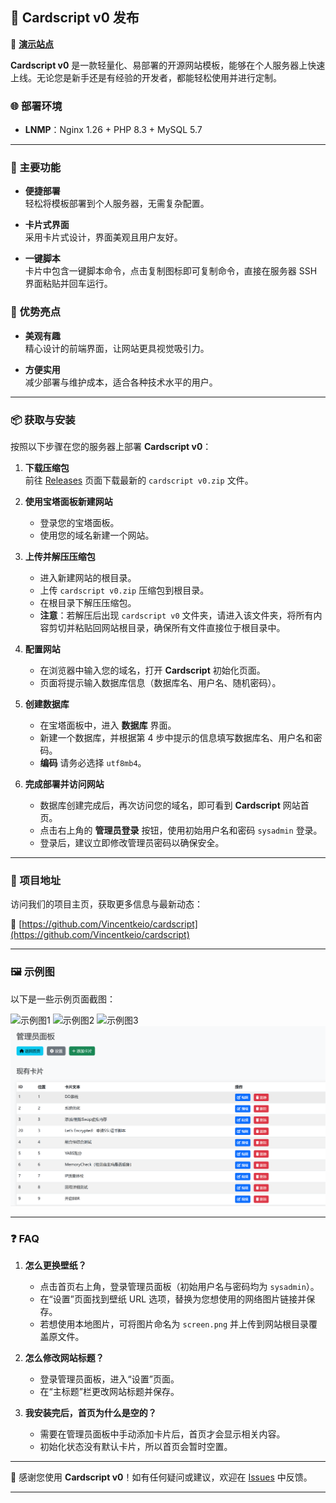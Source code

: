 ## 🎉 **Cardscript v0 发布**

🚀 **[演示站点](http://card.aiofchina.com)**

**Cardscript v0** 是一款轻量化、易部署的开源网站模板，能够在个人服务器上快速上线。无论您是新手还是有经验的开发者，都能轻松使用并进行定制。

### 🌐 部署环境

- **LNMP**：Nginx 1.26 + PHP 8.3 + MySQL 5.7

---

### 🚀 主要功能

- **便捷部署**  
  轻松将模板部署到个人服务器，无需复杂配置。

- **卡片式界面**  
  采用卡片式设计，界面美观且用户友好。

- **一键脚本**  
  卡片中包含一键脚本命令，点击复制图标即可复制命令，直接在服务器 SSH 界面粘贴并回车运行。

### 🌟 优势亮点

- **美观有趣**  
  精心设计的前端界面，让网站更具视觉吸引力。

- **方便实用**  
  减少部署与维护成本，适合各种技术水平的用户。

---

### 📦 获取与安装

按照以下步骤在您的服务器上部署 **Cardscript v0**：

1. **下载压缩包**  
   前往 [Releases](https://github.com/Vincentkeio/cardscript/releases) 页面下载最新的 `cardscript v0.zip` 文件。

2. **使用宝塔面板新建网站**  
   - 登录您的宝塔面板。
   - 使用您的域名新建一个网站。

3. **上传并解压压缩包**  
   - 进入新建网站的根目录。
   - 上传 `cardscript v0.zip` 压缩包到根目录。
   - 在根目录下解压压缩包。  
   - **注意**：若解压后出现 `cardscript v0` 文件夹，请进入该文件夹，将所有内容剪切并粘贴回网站根目录，确保所有文件直接位于根目录中。

4. **配置网站**  
   - 在浏览器中输入您的域名，打开 **Cardscript** 初始化页面。
   - 页面将提示输入数据库信息（数据库名、用户名、随机密码）。

5. **创建数据库**  
   - 在宝塔面板中，进入 **数据库** 界面。
   - 新建一个数据库，并根据第 4 步中提示的信息填写数据库名、用户名和密码。
   - **编码** 请务必选择 `utf8mb4`。

6. **完成部署并访问网站**  
   - 数据库创建完成后，再次访问您的域名，即可看到 **Cardscript** 网站首页。
   - 点击右上角的 **管理员登录** 按钮，使用初始用户名和密码 `sysadmin` 登录。
   - 登录后，建议立即修改管理员密码以确保安全。

---

### 📌 项目地址

访问我们的项目主页，获取更多信息与最新动态：

🔗 [https://github.com/Vincentkeio/cardscript](https://github.com/Vincentkeio/cardscript)

---

### 🖼️ 示例图

以下是一些示例页面截图：

![示例图1](https://github.com/Vincentkeio/cardscript/blob/main/1.png?raw=true)
![示例图2](https://github.com/Vincentkeio/cardscript/blob/main/2.png?raw=true)
![示例图3](https://github.com/Vincentkeio/cardscript/blob/main/3.png?raw=true)
![示例图4](https://github.com/Vincentkeio/cardscript/blob/main/4.png?raw=true)

---

### ❓ FAQ

1. **怎么更换壁纸？**  
   - 点击首页右上角，登录管理员面板（初始用户名与密码均为 `sysadmin`）。
   - 在“设置”页面找到壁纸 URL 选项，替换为您想使用的网络图片链接并保存。
   - 若想使用本地图片，可将图片命名为 `screen.png` 并上传到网站根目录覆盖原文件。

2. **怎么修改网站标题？**  
   - 登录管理员面板，进入“设置”页面。
   - 在“主标题”栏更改网站标题并保存。

3. **我安装完后，首页为什么是空的？**  
   - 需要在管理员面板中手动添加卡片后，首页才会显示相关内容。
   - 初始化状态没有默认卡片，所以首页会暂时空置。

---

🙏 感谢您使用 **Cardscript v0**！如有任何疑问或建议，欢迎在 [Issues](https://github.com/Vincentkeio/cardscript/issues) 中反馈。

---
